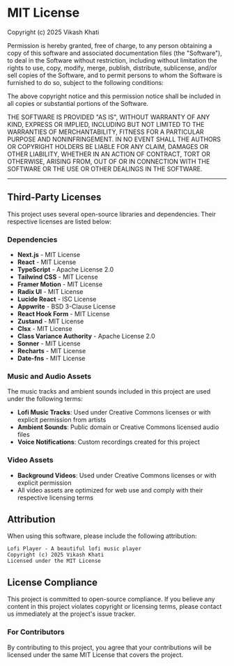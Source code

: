 # MIT License

Copyright (c) 2025 Vikash Khati

Permission is hereby granted, free of charge, to any person obtaining a copy
of this software and associated documentation files (the "Software"), to deal
in the Software without restriction, including without limitation the rights
to use, copy, modify, merge, publish, distribute, sublicense, and/or sell
copies of the Software, and to permit persons to whom the Software is
furnished to do so, subject to the following conditions:

The above copyright notice and this permission notice shall be included in all
copies or substantial portions of the Software.

THE SOFTWARE IS PROVIDED "AS IS", WITHOUT WARRANTY OF ANY KIND, EXPRESS OR
IMPLIED, INCLUDING BUT NOT LIMITED TO THE WARRANTIES OF MERCHANTABILITY,
FITNESS FOR A PARTICULAR PURPOSE AND NONINFRINGEMENT. IN NO EVENT SHALL THE
AUTHORS OR COPYRIGHT HOLDERS BE LIABLE FOR ANY CLAIM, DAMAGES OR OTHER
LIABILITY, WHETHER IN AN ACTION OF CONTRACT, TORT OR OTHERWISE, ARISING FROM,
OUT OF OR IN CONNECTION WITH THE SOFTWARE OR THE USE OR OTHER DEALINGS IN THE
SOFTWARE.

---

## Third-Party Licenses

This project uses several open-source libraries and dependencies. Their respective licenses are listed below:

### Dependencies

- **Next.js** - MIT License
- **React** - MIT License
- **TypeScript** - Apache License 2.0
- **Tailwind CSS** - MIT License
- **Framer Motion** - MIT License
- **Radix UI** - MIT License
- **Lucide React** - ISC License
- **Appwrite** - BSD 3-Clause License
- **React Hook Form** - MIT License
- **Zustand** - MIT License
- **Clsx** - MIT License
- **Class Variance Authority** - Apache License 2.0
- **Sonner** - MIT License
- **Recharts** - MIT License
- **Date-fns** - MIT License

### Music and Audio Assets

The music tracks and ambient sounds included in this project are used under the following terms:

- **Lofi Music Tracks**: Used under Creative Commons licenses or with explicit permission from artists
- **Ambient Sounds**: Public domain or Creative Commons licensed audio files
- **Voice Notifications**: Custom recordings created for this project

### Video Assets

- **Background Videos**: Used under Creative Commons licenses or with explicit permission
- All video assets are optimized for web use and comply with their respective licensing terms

## Attribution

When using this software, please include the following attribution:

```
Lofi Player - A beautiful lofi music player
Copyright (c) 2025 Vikash Khati
Licensed under the MIT License
```

## License Compliance

This project is committed to open-source compliance. If you believe any content in this project violates copyright or licensing terms, please contact us immediately at the project's issue tracker.

### For Contributors

By contributing to this project, you agree that your contributions will be licensed under the same MIT License that covers the project.

